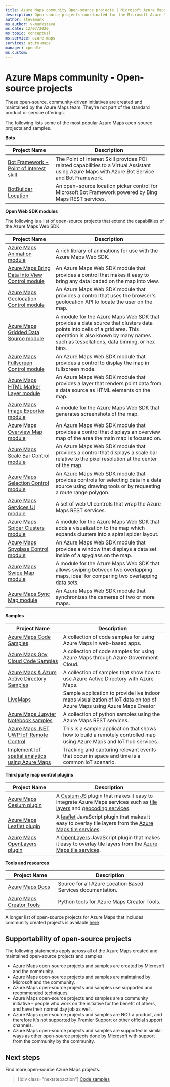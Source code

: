 ```yaml
---
title: Azure Maps community Open-source projects | Microsoft Azure Maps
description: Open-source projects coordinated for the Microsoft Azure Maps platform.
author: stevemunk
ms.author: v-munksteve
ms.date: 12/07/2020
ms.topic: conceptual
ms.service: azure-maps
services: azure-maps
manager: cpendle
ms.custom: 
---
```


# Azure Maps community - Open-source projects

These open-source, community-driven initiatives are created and maintained by the Azure Maps team. They're not part of the standard product or service offerings.

The following lists some of the most popular Azure Maps open-source projects and samples.

**Bots**

| Project Name | Description |
|-|-|
| [Bot Framework - Point of Interest skill](https://github.com/microsoft/botframework-solutions/tree/488093ac2fddf16096171f6a926315aa45e199e7/skills/csharp/pointofinterestskill) | The Point of Interest Skill provides POI related capabilities to a Virtual Assistant using Azure Maps with Azure Bot Service and Bot Framework. |
| [BotBuilder Location](https://github.com/Microsoft/BotBuilder-Location) | An open-source location picker control for Microsoft Bot Framework powered by Bing Maps REST services. |

<a name="open-web-sdk-modules"></a>

**Open Web SDK modules**

The following is a list of open-source projects that extend the capabilities of the Azure Maps Web SDK.

| Project Name | Description |
|-|-|
| [Azure Maps Animation module](https://github.com/Azure-Samples/azure-maps-animations) | A rich library of animations for use with the Azure Maps Web SDK. |
| [Azure Maps Bring Data Into View Control module](https://github.com/Azure-Samples/azure-maps-bring-data-into-view-control) | An Azure Maps Web SDK module that provides a control that makes it easy to bring any data loaded on the map into view. |
| [Azure Maps Geolocation Control module](https://github.com/Azure-Samples/azure-maps-geolocation-control) | An Azure Maps Web SDK module that provides a control that uses the browser's geolocation API to locate the user on the map. |
| [Azure Maps Gridded Data Source module](https://github.com/Azure-Samples/azure-maps-gridded-data-source) | A module for the Azure Maps Web SDK that provides a data source that clusters data points into cells of a grid area. This operation is also known by many names such as tessellations, data binning, or hex bins.  |
| [Azure Maps Fullscreen Control module](https://github.com/Azure-Samples/azure-maps-fullscreen-control) | An Azure Maps Web SDK module that provides a control to display the map in fullscreen mode. |
| [Azure Maps HTML Marker Layer module](https://github.com/Azure-Samples/azure-maps-html-marker-layer) | An Azure Maps Web SDK module that provides a layer that renders point data from a data source as HTML elements on the map. |
| [Azure Maps Image Exporter module](https://github.com/Azure-Samples/azure-maps-image-exporter) | A module for the Azure Maps Web SDK that generates screenshots of the map. |
| [Azure Maps Overview Map module](https://github.com/Azure-Samples/azure-maps-overview-map) | An Azure Maps Web SDK module that provides a control that displays an overview map of the area the main map is focused on. |
| [Azure Maps Scale Bar Control module](https://github.com/Azure-Samples/azure-maps-scale-bar-control) | An Azure Maps Web SDK module that provides a control that displays a scale bar relative to the pixel resolution at the center of the map. |
| [Azure Maps Selection Control module](https://github.com/Azure-Samples/azure-maps-selection-control) | An Azure Maps Web SDK module that provides controls for selecting data in a data source using drawing tools or by requesting a route range polygon. |
| [Azure Maps Services UI module](https://github.com/Azure-Samples/azure-maps-services-ui) | A set of web UI controls that wrap the Azure Maps REST services. |
| [Azure Maps Spider Clusters module](https://github.com/Azure-Samples/azure-maps-spider-clusters) | A module for the Azure Maps Web SDK that adds a visualization to the map which expands clusters into a spiral spider layout. |
| [Azure Maps Spyglass Control module](https://github.com/Azure-Samples/azure-maps-spyglass-control) | An Azure Maps Web SDK module that provides a window that displays a data set inside of a spyglass on the map.  |
| [Azure Maps Swipe Map module](https://github.com/Azure-Samples/azure-maps-swipe-map) | A module for the Azure Maps Web SDK that allows swiping between two overlapping maps, ideal for comparing two overlapping data sets. |
| [Azure Maps Sync Map module](https://github.com/Azure-Samples/azure-maps-sync-maps) | An Azure Maps Web SDK module that synchronizes the cameras of two or more maps. |

**Samples**

| Project Name | Description |
|-|-|
| [Azure Maps Code Samples](https://github.com/Azure-Samples/AzureMapsCodeSamples) | A collection of code samples for using Azure Maps in web-based apps. |
| [Azure Maps Gov Cloud Code Samples](https://github.com/Azure-Samples/AzureMapsCodeSamples) | A collection of code samples for using Azure Maps through Azure Government Cloud. |
| [Azure Maps & Azure Active Directory Samples](https://github.com/Azure-Samples/Azure-Maps-AzureAD-Samples) | A collection of samples that show how to use Azure Active Directory with Azure Maps. |
| [LiveMaps](https://github.com/Azure-Samples/LiveMaps) | Sample application to provide live indoor maps visualization of IoT data on top of Azure Maps using Azure Maps Creator |
| [Azure Maps Jupyter Notebook samples](https://github.com/Azure-Samples/Azure-Maps-Jupyter-Notebook) | A collection of python samples using the Azure Maps REST services. |
| [Azure Maps .NET UWP IoT Remote Control](https://github.com/Azure-Samples/azure-maps-dotnet-webgl-uwp-iot-remote-control) | This is a sample application that shows how to build a remotely controlled map using Azure Maps and IoT hub services. |
| [Implement IoT spatial analytics using Azure Maps](https://github.com/Azure-Samples/iothub-to-azure-maps-geofencing) | Tracking and capturing relevant events that occur in space and time is a common IoT scenario. |

**Third party map control plugins**
<a name="third-part-map-control-plugins"></a>

| Project Name | Description |
|-|-|
| [Azure Maps Cesium plugin](https://github.com/azure-samples/azure-maps-cesium) | A [Cesium JS](https://cesium.com/cesiumjs/) plugin that makes it easy to integrate Azure Maps services such as [tile layers](/rest/api/maps/render-v2/get-map-tile) and [geocoding services](/rest/api/maps/search). |
| [Azure Maps Leaflet plugin](https://github.com/azure-samples/azure-maps-leaflet) | A [leaflet](https://leafletjs.com/) JavaScript plugin that makes it easy to overlay tile layers from the [Azure Maps tile services](/rest/api/maps/render-v2/get-map-tile). |
 | [Azure Maps OpenLayers plugin](https://github.com/azure-samples/azure-maps-openlayers) | A [OpenLayers](https://www.openlayers.org/) JavaScript plugin that makes it easy to overlay tile layers from the [Azure Maps tile services](/rest/api/maps/render-v2/get-map-tile). |

**Tools and resources**

| Project Name | Description |
|-|-|
| [Azure Maps Docs](https://github.com/MicrosoftDocs/azure-docs/tree/master/articles/azure-maps) | Source for all Azure Location Based Services documentation. |
| [Azure Maps Creator Tools](https://github.com/Azure-Samples/AzureMapsCreator) | Python tools for Azure Maps Creator Tools. |

A longer list of open-source projects for Azure Maps that includes community created projects is available [here](https://github.com/microsoft/Maps/blob/master/AzureMaps.md)

## Supportability of open-source projects

The following statements apply across all of the Azure Maps created and maintained open-source projects and samples:

- Azure Maps open-source projects and samples are created by Microsoft and the community.
- Azure Maps open-source projects and samples are maintained by Microsoft and the community.
- Azure Maps open-source projects and samples use supported and recommended techniques.
- Azure Maps open-source projects and samples are a community initiative – people who work on the initiative for the benefit of others, and have their normal day job as well.
- Azure Maps open-source projects and samples are NOT a product, and therefore it's not supported by Premier Support or other official support channels.
- Azure Maps open-source projects and samples are supported in similar ways as other open-source projects done by Microsoft with support from the community by the community.

## Next steps

Find more open-source Azure Maps projects.

> [!div class="nextstepaction"]
> [Code samples](/samples/browse/?products=azure-maps)